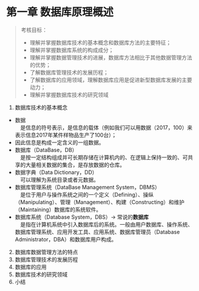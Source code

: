 # 第一章 数据库原理概述
>考核目标：
>
>- 理解并掌握数据库技术的基本概念和数据库方法的主要特征；
>- 理解并掌握数据库系统的构成成分；
>- 理解并掌握数据管理技术的进展，数据库方法相比于其他数据管理方法的优势；
>- 了解数据库管理技术的发展历程；
>- 了解数据库的应用领域，理解数据库应用是促进新型数据库发展的主要动力；
>- 理解并掌握数据库技术的研究领域

1. 数据库技术的基本概念
 - 数据  
 　是信息的符号表示，是信息的载体（例如我们可以用数据（2017，100）来表示信息2017年某件样物品生产了100台）；
 - 因此信息是构成一定含义的一组数据。
 - 数据库（DataBase，DB）  
 　是按一定结构组成并可长期存储在计算机内的、在逻辑上保持一致的、可共享的大量相关数据的集合，是存放数据的仓库。
 - 数据字典（Data Dictionary，DD）  
 　可以理解为系统目录或者元数据。
 - 数据库管理系统（DataBase Management System，DBMS）  
 　是位于用户与操作系统之间的一个定义（Defining）、操纵（Manipulating）、管理（Management）、构建（Constructing）和维护（Maintaining）数据库的系统软件。
 - 数据库系统（Database System，DBS）→ 常说的**数据库**  
 　是指在计算机系统中引入数据库后的系统。一般由用户数据库、操作系统、数据库管理系统、应用开发工具、应用系统、数据库管理员（Database Administrator，DBA）和数据库用户构成。

2. 数据库数据管理方法的特点
3. 数据库管理技术的发展历程
4. 数据库的应用
5. 数据库技术的研究领域
6. 小结
